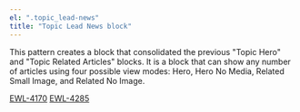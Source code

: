 ```yaml
---
el: ".topic_lead-news"
title: "Topic Lead News block"
---
```


This pattern creates a block that consolidated the previous "Topic Hero" and "Topic Related Articles" blocks. It is a block that can show any number of articles using four possible view modes: Hero, Hero No Media, Related Small Image, and Related No Image. 

[EWL-4170](https://issues.ama-assn.org/browse/EWL-4170)
[EWL-4285](https://issues.ama-assn.org/browse/EWL-4285)